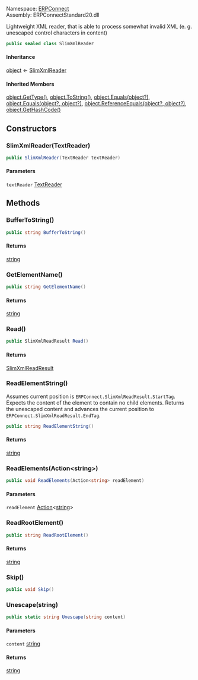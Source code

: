 
Namespace: [ERPConnect](index.md)  
Assembly: ERPConnectStandard20.dll  

Lightweight XML reader, that is able to process somewhat invalid XML
(e. g. unescaped control characters in content)

```csharp
public sealed class SlimXmlReader
```

#### Inheritance

[object](https://learn.microsoft.com/dotnet/api/system.object) ← 
[SlimXmlReader](ERPConnect.SlimXmlReader.md)

#### Inherited Members

[object.GetType\(\)](https://learn.microsoft.com/dotnet/api/system.object.gettype), 
[object.ToString\(\)](https://learn.microsoft.com/dotnet/api/system.object.tostring), 
[object.Equals\(object?\)](https://learn.microsoft.com/dotnet/api/system.object.equals\#system\-object\-equals\(system\-object\)), 
[object.Equals\(object?, object?\)](https://learn.microsoft.com/dotnet/api/system.object.equals\#system\-object\-equals\(system\-object\-system\-object\)), 
[object.ReferenceEquals\(object?, object?\)](https://learn.microsoft.com/dotnet/api/system.object.referenceequals), 
[object.GetHashCode\(\)](https://learn.microsoft.com/dotnet/api/system.object.gethashcode)

## Constructors

### <a id="ERPConnect_SlimXmlReader__ctor_System_IO_TextReader_"></a> SlimXmlReader\(TextReader\)

```csharp
public SlimXmlReader(TextReader textReader)
```

#### Parameters

`textReader` [TextReader](https://learn.microsoft.com/dotnet/api/system.io.textreader)

## Methods

### <a id="ERPConnect_SlimXmlReader_BufferToString"></a> BufferToString\(\)

```csharp
public string BufferToString()
```

#### Returns

 [string](https://learn.microsoft.com/dotnet/api/system.string)

### <a id="ERPConnect_SlimXmlReader_GetElementName"></a> GetElementName\(\)

```csharp
public string GetElementName()
```

#### Returns

 [string](https://learn.microsoft.com/dotnet/api/system.string)

### <a id="ERPConnect_SlimXmlReader_Read"></a> Read\(\)

```csharp
public SlimXmlReadResult Read()
```

#### Returns

 [SlimXmlReadResult](ERPConnect.SlimXmlReadResult.md)

### <a id="ERPConnect_SlimXmlReader_ReadElementString"></a> ReadElementString\(\)

Assumes current position is `ERPConnect.SlimXmlReadResult.StartTag`.
Expects the content of the element to contain no child elements.
Returns the unescaped content and advances the current position to
`ERPConnect.SlimXmlReadResult.EndTag`.

```csharp
public string ReadElementString()
```

#### Returns

 [string](https://learn.microsoft.com/dotnet/api/system.string)

### <a id="ERPConnect_SlimXmlReader_ReadElements_System_Action_System_String__"></a> ReadElements\(Action<string\>\)

```csharp
public void ReadElements(Action<string> readElement)
```

#### Parameters

`readElement` [Action](https://learn.microsoft.com/dotnet/api/system.action\-1)<[string](https://learn.microsoft.com/dotnet/api/system.string)\>

### <a id="ERPConnect_SlimXmlReader_ReadRootElement"></a> ReadRootElement\(\)

```csharp
public string ReadRootElement()
```

#### Returns

 [string](https://learn.microsoft.com/dotnet/api/system.string)

### <a id="ERPConnect_SlimXmlReader_Skip"></a> Skip\(\)

```csharp
public void Skip()
```

### <a id="ERPConnect_SlimXmlReader_Unescape_System_String_"></a> Unescape\(string\)

```csharp
public static string Unescape(string content)
```

#### Parameters

`content` [string](https://learn.microsoft.com/dotnet/api/system.string)

#### Returns

 [string](https://learn.microsoft.com/dotnet/api/system.string)

